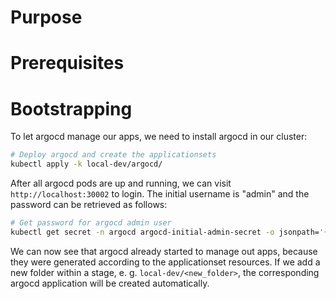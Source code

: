 # Purpose

# Prerequisites

# Bootstrapping
To let argocd manage our apps, we need to install argocd in our cluster:

```bash
# Deploy argocd and create the applicationsets
kubectl apply -k local-dev/argocd/
```

After all argocd pods are up and running, we can visit `http://localhost:30002` to login.
The initial username is "admin" and the password can be retrieved as follows:

```bash
# Get password for argocd admin user
kubectl get secret -n argocd argocd-initial-admin-secret -o jsonpath='{.data.password}' | base64 -d 
```

We can now see that argocd already started to manage out apps, because they were generated according to the
applicationset resources. If we add a new folder within a stage, e. g. `local-dev/<new_folder>`,
the corresponding argocd application will be created automatically.
